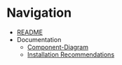 # Navigation

* [README](/)
* Documentation
  * [Component-Diagram](component-diagram.png)
  * [Installation Recommendations](installation-recommendations/installation-recommendation.md)
